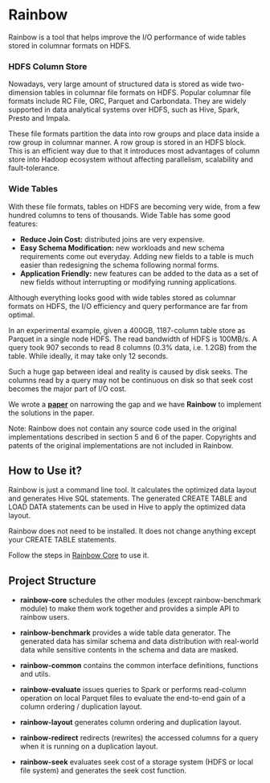 # Rainbow

Rainbow is a tool that helps improve the I/O performance of wide tables stored in columnar formats on HDFS.

### HDFS Column Store
Nowadays, very large amount of structured data is stored as wide two-dimension tables in columnar file formats on HDFS.
Popular columnar file formats include RC File, ORC, Parquet and Carbondata. They are widely supported in data analytical
systems over HDFS, such as Hive, Spark, Presto and Impala.

These file formats partition the data into row groups and place data inside
a row group in columnar manner. A row group is stored in an HDFS block. This is an efficient
way due to that it introduces most advantages of column store into Hadoop ecosystem
without affecting parallelism, scalability and fault-tolerance.

### Wide Tables
With these file formats, tables on HDFS are becoming very wide, from a few hundred columns to tens of thousands.
Wide Table has some good features:
- **Reduce Join Cost:** distributed joins are very expensive.
- **Easy Schema Modification:** new workloads and new schema requirements come out everyday. Adding new fields to a table is much easier than redesigning the schema following normal forms.
- **Application Friendly:** new features can be added to the data as a set of new fields without interrupting or modifying running applications.

Although everything looks good with wide tables stored as columnar formats on HDFS, the I/O efficiency and query
performance are far from optimal.

In an experimental example, given a 400GB, 1187-column table store as Parquet in a single node HDFS. The read bandwidth of HDFS is 100MB/s. A query took 907 seconds to read 8 columns (0.3% data, i.e. 1.2GB)
from the table. While ideally, it may take only 12 seconds.

Such a huge gap between ideal and reality is caused by disk seeks. The columns read by a query may not be continuous on disk so that seek cost becomes the major part of I/O cost.

We wrote a **[paper](http://dl.acm.org/citation.cfm?id=3035930)** on narrowing the gap and we have **Rainbow** to implement the solutions in
the paper.

>
Note: Rainbow does not contain any source code used in the original implementations described in section 5 and 6 of the paper.
Copyrights and patents of the original implementations are not included in Rainbow.
>

## How to Use it?

Rainbow is just a command line tool. It calculates the optimized data layout and generates Hive
SQL statements. The generated CREATE TABLE and LOAD DATA statements can be used in Hive to apply the optimized data layout.

Rainbow does not need to be installed. It does not change anything except your CREATE TABLE statements.

Follow the steps in [Rainbow Core](https://github.com/dbiir/rainbow/blob/master/rainbow-core/README.md) to use it.

## Project Structure
* **rainbow-core**
  schedules the other modules (except rainbow-benchmark module) to make them work together and provides a simple API to rainbow users.

* **rainbow-benchmark**
  provides a wide table data generator. The generated data has similar schema and data distribution with real-world data while sensitive contents in the schema and data are masked.

* **rainbow-common**
  contains the common interface definitions, functions and utils.

* **rainbow-evaluate**
  issues queries to Spark or performs read-column operation on local Parquet files to evaluate the end-to-end gain of a column ordering / duplication layout.

* **rainbow-layout**
  generates column ordering and duplication layout.

* **rainbow-redirect**
  redirects (rewrites) the accessed columns for a query when it is running on a duplication layout.

* **rainbow-seek**
  evaluates seek cost of a storage system (HDFS or local file system) and generates the seek cost function.

